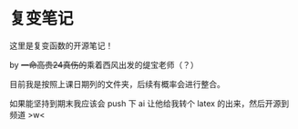 # 复变笔记

这里是复变函数的开源笔记！

by ~~一命高贵24真伤的~~乘着西风出发的缇宝老师（？）

目前我是按照上课日期列的文件夹，后续有概率会进行整合。

如果能坚持到期末我应该会 push 下 ai 让他给我转个 latex 的出来，然后开源到频道 >w<